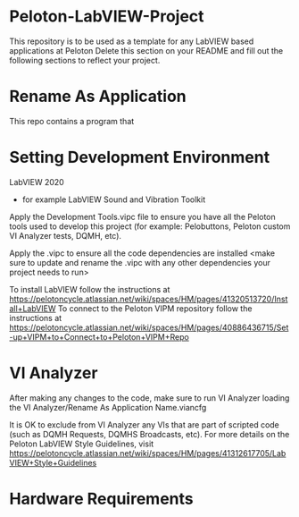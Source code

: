 # Peloton-LabVIEW-Project
This repository is to be used as a template for any LabVIEW based applications at Peloton
Delete this section on your README and fill out the following sections to reflect your project.

# Rename As Application
This repo contains a program that <describe in a brief parragraph what the application does>

# Setting Development Environment
LabVIEW 2020
<add any toolkits below>
* for example LabVIEW Sound and Vibration Toolkit

Apply the Development Tools.vipc file to ensure you have all the Peloton tools used to develop this project (for example: Pelobuttons, Peloton custom VI Analyzer tests, DQMH, etc).
<make sure to update the Development Tools.vipc with any other tools developers will need to work on this project>

Apply the <Rename As Application Name>.vipc to ensure all the code dependencies are installed
<make sure to update and rename the <Rename As Application Name>.vipc with any other dependencies your project needs to run>

To install LabVIEW follow the instructions at https://pelotoncycle.atlassian.net/wiki/spaces/HM/pages/41320513720/Install+LabVIEW
To connect to the Peloton VIPM repository follow the instructions at https://pelotoncycle.atlassian.net/wiki/spaces/HM/pages/40886436715/Set-up+VIPM+to+Connect+to+Peloton+VIPM+Repo

# VI Analyzer
After making any changes to the code, make sure to run VI Analyzer loading the VI Analyzer/Rename As Application Name.viancfg 

It is OK to exclude from VI Analyzer any VIs that are part of scripted code (such as DQMH Requests, DQMHS Broadcasts, etc). For more details on the Peloton LabVIEW Style Guidelines, visit https://pelotoncycle.atlassian.net/wiki/spaces/HM/pages/41312617705/LabVIEW+Style+Guidelines



# Hardware Requirements
<add any hardware requirements here>
<include instructions on how to simulate hardware>
